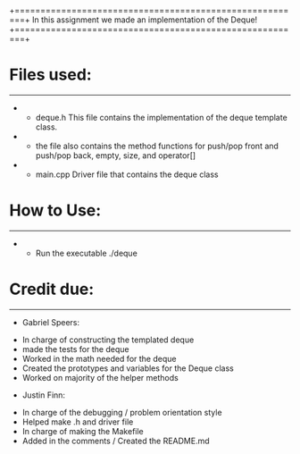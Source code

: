 +========================================================+
In this assignment we made an implementation of the Deque!
+========================================================+

# Files used:
--------------------
* - deque.h This file contains the implementation of the deque template class.
* - the file also contains the method functions for push/pop front and push/pop back, empty, size, and operator[]
* - main.cpp Driver file that contains the deque class 

# How to Use:
----------------
* - Run the executable ./deque



# Credit due:
-------------------
* Gabriel Speers:
- In charge of constructing the templated deque
- made the tests for the deque
- Worked in the math needed for the deque 
- Created the prototypes and variables for the Deque class
- Worked on majority of the helper methods 

* Justin Finn:
- In charge of the debugging / problem orientation style
- Helped make .h and driver file
- In charge of making the Makefile
- Added in the comments / Created the README.md


